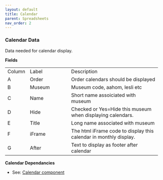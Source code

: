 ```yaml
---
layout: default
title: Calendar
parent: Spreadsheets
nav_order: 2
---
```


### Calendar Data

Data needed for calendar display.

**Fields**

<table class="ws-table-all notranslate"> 
  <tbody>
    <tr class="tableTop">
		<td style="width:20px">Column</td>
		<td style="width:120px">Label</td>
		<td>Description</td>
    </tr>
    <tr>
		<td>A</td>
		<td>Order</td>
		<td>Order calendars should be displayed</td>
	</tr>
	<tr>
		<td>B</td>
		<td>Museum</td>
		<td>Museum code, aahom, lesli etc</td>
	</tr>
	<tr>
		<td>C</td>
		<td>Name</td>
		<td>Short name assoiciated with museum</td>
	</tr>
	<tr>
		<td>D</td>
		<td>Hide</td>
		<td>Checked or Yes=Hide this museum when displaying calendars.</td>
    </tr>
    <tr>
		<td>E</td>
		<td>Title</td>
		<td>Long name associated with museum</td>
    </tr>
    <tr>
		<td>F</td>
		<td>iFrame</td>
		<td>The html iFrame code to display this calendar in monthly display.</td>
	</tr>
    <tr>
		<td>G</td>
		<td>After</td>
		<td>Text to display as footer after calendar</td>
    </tr>
  </tbody>
</table>

**Calendar Dependancies**
- See: [Calendar component]({{site.mybase}}/components/calendar.html)
